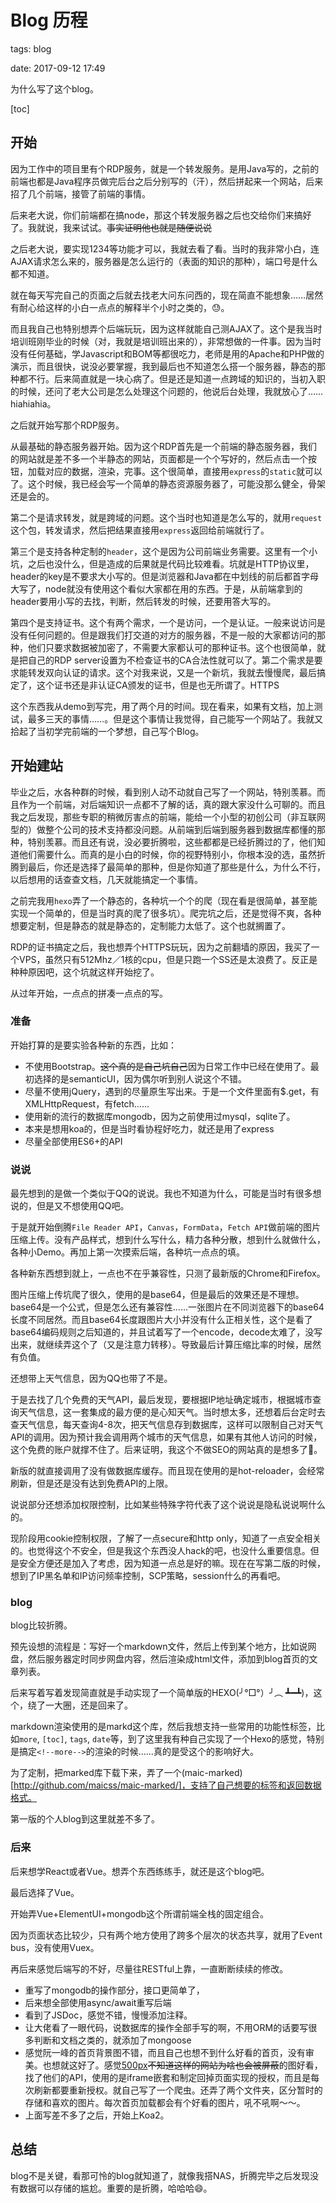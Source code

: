 # Blog 历程

tags: blog

date: 2017-09-12 17:49

<abstract>
为什么写了这个blog。
<abstract>

[toc]

## 开始

因为工作中的项目里有个RDP服务，就是一个转发服务。是用Java写的，之前的前端也都是Java程序员做完后台之后分别写的（汗），然后拼起来一个网站，后来招了几个前端，接管了前端的事情。

后来老大说，你们前端都在搞node，那这个转发服务器之后也交给你们来搞好了。我就说，我来试试。~~事实证明他也就是随便说说~~

之后老大说，要实现1234等功能才可以，我就去看了看。当时的我非常小白，连AJAX请求怎么来的，服务器是怎么运行的（表面的知识的那种），端口号是什么都不知道。

就在每天写完自己的页面之后就去找老大问东问西的，现在简直不能想象……居然有耐心给这样的小白一点点的解释半个小时之类的，😓。

而且我自己也特别想弄个后端玩玩，因为这样就能自己测AJAX了。这个是我当时培训班刚毕业的时候（对，我就是培训班出来的），非常想做的一件事。因为当时没有任何基础，学Javascript和BOM等都很吃力，老师是用的Apache和PHP做的演示，而且很快，说没必要掌握，我到最后也不知道怎么搭一个服务器，静态的那种都不行。后来简直就是一块心病了。但是还是知道一点跨域的知识的，当初入职的时候，还问了老大公司是怎么处理这个问题的，他说后台处理，我就放心了……hiahiahia。

之后就开始写那个RDP服务。

从最基础的静态服务器开始。因为这个RDP首先是一个前端的静态服务器，我们的网站就是差不多一个半静态的网站，页面都是一个个写好的，然后点击一个按钮，加载对应的数据，渲染，完事。这个很简单，直接用`express`的`static`就可以了。这个时候，我已经会写一个简单的静态资源服务器了，可能没那么健全，骨架还是会的。

第二个是请求转发，就是跨域的问题。这个当时也知道是怎么写的，就用`request`这个包，转发请求，然后把结果直接用`express`返回给前端就行了。

第三个是支持各种定制的`header`，这个是因为公司前端业务需要。这里有一个小坑，之后也没什么，但是造成的后果就是代码比较难看。坑就是HTTP协议里，header的key是不要求大小写的。但是浏览器和Java都在中划线的前后都首字母大写了，node就没有使用这个看似大家都在用的东西。于是，从前端拿到的header要用小写的去找，判断，然后转发的时候，还要用答大写的。

第四个是支持证书。这个有两个需求，一个是访问，一个是认证。一般来说访问是没有任何问题的。但是跟我们打交道的对方的服务器，不是一般的大家都访问的那种，他们只要求数据被加密了，不需要大家都认可的那种证书。这个也很简单，就是把自己的RDP server设置为不检查证书的CA合法性就可以了。第二个需求是要求能转发双向认证的请求。这个对我来说，又是一个新坑，我就去慢慢爬，最后搞定了，这个证书还是非认证CA颁发的证书，但是也无所谓了。HTTPS

这个东西我从demo到写完，用了两个月的时间。现在看来，如果有文档，加上测试，最多三天的事情……。但是这个事情让我觉得，自己能写一个网站了。我就又拾起了当初学完前端的一个梦想，自己写个Blog。

## 开始建站

毕业之后，水各种群的时候，看到别人动不动就自己写了一个网站，特别羡慕。而且作为一个前端，对后端知识一点都不了解的话，真的跟大家没什么可聊的。而且我之后发现，那些专职的稍微厉害点的前端，能给一个小型的初创公司（非互联网型的）做整个公司的技术支持都没问题。从前端到后端到服务器到数据库都懂的那种，特别羡慕。而且还有说，没必要折腾啦，这些都都是已经折腾过的了，他们知道他们需要什么。而真的是小白的时候，你的视野特别小，你根本没的选，虽然折腾到最后，你还是选择了最简单的那种，但是你知道了那些是什么，为什么不行，以后想用的话查查文档，几天就能搞定一个事情。

之前完我用`hexo`弄了一个静态的，各种坑一个个的爬（现在看是很简单，甚至能实现一个简单的，但是当时真的爬了很多坑）。爬完坑之后，还是觉得不爽，各种想要定制，但是静态的就是静态的，定制能力太低了。这个也就搁置了。

RDP的证书搞定之后，我也想弄个HTTPS玩玩，因为之前翻墙的原因，我买了一个VPS，虽然只有512Mhz／1核的cpu，但是只跑一个SS还是太浪费了。反正是种种原因吧，这个坑就这样开始挖了。

从过年开始，一点点的拼凑一点点的写。

### 准备

开始打算的是要实验各种新的东西，比如：
- 不使用Bootstrap。~~这个真的是自己坑自己~~因为日常工作中已经在使用了。最初选择的是semanticUI，因为偶尔听到别人说这个不错。
- 尽量不使用jQuery，遇到的尽量原生写出来。于是一个文件里面有$.get，有XMLHttpRequest，有fetch……
- 使用新的流行的数据库mongodb，因为之前使用过mysql，sqlite了。
- 本来是想用koa的，但是当时看协程好吃力，就还是用了express
- 尽量全部使用ES6+的API

### 说说

最先想到的是做一个类似于QQ的说说。我也不知道为什么，可能是当时有很多想说的，但是又不想使用QQ吧。

于是就开始倒腾`File Reader API`，`Canvas`，`FormData`，`Fetch API`做前端的图片压缩上传。没有产品样式，想到什么写什么，精力各种分散，想到什么就做什么，各种小Demo。再加上第一次摸索后端，各种坑一点点的填。

各种新东西想到就上，一点也不在乎兼容性，只测了最新版的Chrome和Firefox。

图片压缩上传坑爬了很久，使用的是base64，但是最后的效果还是不理想。base64是一个公式，但是怎么还有兼容性……一张图片在不同浏览器下的base64长度不同居然。而且base64长度跟图片大小并没有什么正相关性，这个是看了base64编码规则之后知道的，并且试着写了一个encode，decode太难了，没写出来，就继续弄这个了（又是注意力转移）。导致最后计算压缩比率的时候，居然有负值。

还想带上天气信息，因为QQ也带了不是。

于是去找了几个免费的天气API，最后发现，要根据IP地址确定城市，根据城市查询天气信息，这一套集成的最方便的是心知天气。当时想太多，还想着后台定时去查天气信息，每天查询4-8次，把天气信息存到数据库，这样可以限制自己对天气API的调用。因为预计我会调用两个城市的天气信息，如果有其他人访问的时候，这个免费的账户就撑不住了。后来证明，我这个不做SEO的网站真的是想多了🤣。

新版的就直接调用了没有做数据库缓存。而且现在使用的是hot-reloader，会经常刷新，但是还是没有达到免费API的上限。

说说部分还想添加权限控制，比如某些特殊字符代表了这个说说是隐私说说啊什么的。

现阶段用cookie控制权限，了解了一点secure和http only，知道了一点安全相关的。也觉得这个不安全，但是我这个东西没人hack的吧，也没什么重要信息。但是安全方便还是加入了考虑，因为知道一点总是好的嘛。现在在写第二版的时候，想到了IP黑名单和IP访问频率控制，SCP策略，session什么的再看吧。

### blog

blog比较折腾。

预先设想的流程是：写好一个markdown文件，然后上传到某个地方，比如说网盘，然后服务器定时同步网盘内容，然后渲染成html文件，添加到blog首页的文章列表。

后来写着写着发现简直就是手动实现了一个简单版的HEXO(╯°□°）╯︵ ┻━┻)，这个，绕了一大圈，还是回来了。

markdown渲染使用的是markd这个库，然后我想支持一些常用的功能性标签，比如`more`, `[toc]`, `tags`, `date`等，到了这里我有种自己实现了一个Hexo的感觉，特别是搞定`<!--more-->`的渲染的时候……真的是受这个的影响好大。

为了定制，把marked库下载下来，弄了一个(maic-marked)[http://github.com/maicss/maic-marked/]，支持了自己想要的标签和返回数据格式。

第一版的个人blog到这里就差不多了。

### 后来

后来想学React或者Vue。想弄个东西练练手，就还是这个blog吧。

最后选择了Vue。

开始弄Vue+ElementUI+mongodb这个所谓前端全栈的固定组合。

因为页面状态比较少，只有两个地方使用了跨多个层次的状态共享，就用了Event bus，没有使用Vuex。

再后来感觉后端写的不好，尽量往RESTful上靠，一直断断续续的修改。

- 重写了mongodb的操作部分，接口更简单了，
- 后来想全部使用async/await重写后端
- 看到了JSDoc，感觉不错，慢慢添加注释。
- 让大佬看了一眼代码，说数据库的操作全部手写的啊，不用ORM的话要写很多判断和文档之类的，就添加了mongoose
- 感觉阮一峰的首页背景图不错，而且自己也想不到什么好看的首页，没有审美。也想就这好了。感觉[500px](https://500px.com)~~不知道这样的网站为啥也会被屏蔽~~的图好看，找了他们的API，使用的是iframe嵌套和制定回掉页面实现的授权，而且是每次刷新都要重新授权。就自己写了一个爬虫。还弄了两个文件夹，区分暂时的存储和喜欢的图片。每次首页加载都会有个好看的图片，吼不吼啊～～。
- 上面写差不多了之后，开始上Koa2。

## 总结

blog不是关键，看那可怜的blog就知道了，就像我搭NAS，折腾完毕之后发现没有数据可以存储的尴尬。重要的是折腾，哈哈哈😄。
